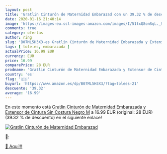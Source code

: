 ```yaml
---
layout: post
title: 'Gratlin Cinturón de Maternidad Embarazad con un 39.32 % de descuento'
date: 2020-01-16 21:40:14
image: 'https://images-eu.ssl-images-amazon.com/images/I/51txQ8onSqL._SL200_.jpg'
comments: true
category: ofertas
author: ring
slug: 'B07ML5H3X3-es Gratlin Cinturón de Maternidad Embarazada y Extensor de...'
tags: [ tole.es, embarazada ]
actualPrice: 16.99 EUR
currency: EUR
price: 16.99
comparePrice: 28 EUR
prodname: 'Gratlin Cinturón de Maternidad Embarazada y Extensor de Cintura Sin Costura Negro M'
country: 'es'
flag: '🇪🇸'
buyurl: 'https://www.amazon.es/dp/B07ML5H3X3/?tag=tolees-21'
descuento: '39.32'
average: '16.99'
---
```


En este momento está [Gratlin Cinturón de Maternidad Embarazada y Extensor de Cintura Sin Costura Negro M](https://www.amazon.es/dp/B07ML5H3X3/?tag=tolees-21) a 16.99 EUR (original: 28 EUR) (39.32 %  de descuento) en el siguiente enlace!

[![Gratlin Cinturón de Maternidad Embarazad](https://images-eu.ssl-images-amazon.com/images/I/51txQ8onSqL._SL200_.jpg)](https://www.amazon.es/dp/B07ML5H3X3/?tag=tolees-21)

🔎:


[🛒 Aquí!!!](https://www.amazon.es/dp/B07ML5H3X3/?tag=tolees-21)
